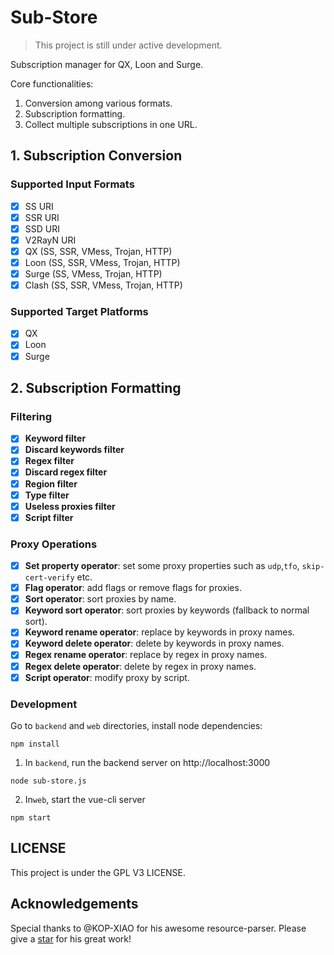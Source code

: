 # Sub-Store
> This project is still under active development.

Subscription manager for QX, Loon and Surge.

Core functionalities:
1. Conversion among various formats.
2. Subscription formatting.
3. Collect multiple subscriptions in one URL.
## 1. Subscription Conversion
### Supported Input Formats
- [x] SS URI
- [x] SSR URI
- [x] SSD URI
- [x] V2RayN URI
- [x] QX (SS, SSR, VMess, Trojan, HTTP)
- [x] Loon (SS, SSR, VMess, Trojan, HTTP)
- [x] Surge (SS, VMess, Trojan, HTTP)
- [x] Clash (SS, SSR, VMess, Trojan, HTTP)

### Supported Target Platforms
- [x] QX
- [x] Loon
- [x] Surge

## 2. Subscription Formatting
### Filtering
- [x] **Keyword filter**
- [x] **Discard keywords filter**
- [x] **Regex filter**
- [x] **Discard regex filter**
- [x] **Region filter**
- [x] **Type filter**
- [x] **Useless proxies filter**
- [x] **Script filter**

### Proxy Operations
- [x] **Set property operator**: set some proxy properties such as `udp`,`tfo`, `skip-cert-verify` etc.
- [x] **Flag operator**: add flags or remove flags for proxies.
- [x] **Sort operator**: sort proxies by name.
- [x] **Keyword sort operator**: sort proxies by keywords (fallback to normal sort).
- [x] **Keyword rename operator**: replace by keywords in proxy names.
- [x] **Keyword delete operator**: delete by keywords in proxy names.
- [x] **Regex rename operator**: replace by regex in proxy names.
- [x] **Regex delete operator**: delete by regex in proxy names.
- [x] **Script operator**: modify proxy by script.

### Development
Go to `backend` and `web` directories, install node dependencies:
```
npm install
```

1. In `backend`, run the backend server on http://localhost:3000

```
node sub-store.js
```

2. In`web`, start the vue-cli server
```
npm start
```

## LICENSE
This project is under the GPL V3 LICENSE.

## Acknowledgements
Special thanks to @KOP-XIAO for his awesome resource-parser. Please give a [star](https://github.com/KOP-XIAO/QuantumultX) for his great work!
